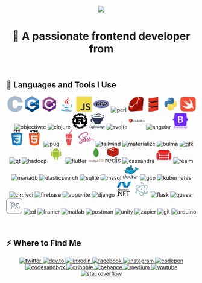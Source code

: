 <h1 align="center">
  <img src="https://readme-typing-svg.herokuapp.com/?font=Righteous&size=35&center=true&vCenter=true&width=500&height=70&duration=4000&lines=Hi%20%F0%9F%91%8B%2C%20I'm" />
</h1>

<h1 align="center">🚀 A passionate frontend developer from</h1>

<p dir="auto"><a target="_blank" rel="noopener noreferrer nofollow" href="https://camo.githubusercontent.com/2722992d519a722218f896d5f5231d49f337aaff4514e78bd59ac935334e916a/68747470733a2f2f692e696d6775722e636f6d2f77617856496d762e706e67"><img src="https://camo.githubusercontent.com/2722992d519a722218f896d5f5231d49f337aaff4514e78bd59ac935334e916a/68747470733a2f2f692e696d6775722e636f6d2f77617856496d762e706e67" alt="" data-canonical-src="https://i.imgur.com/waxVImv.png" style="max-width: 100%;"></a></p>

<h2> 🚀 Languages and Tools I Use</h2>

<p align="center">
  <img src="https://raw.githubusercontent.com/devicons/devicon/master/icons/c/c-original.svg" alt="c" width="42" height="42"/>
  <img src="https://raw.githubusercontent.com/devicons/devicon/master/icons/cplusplus/cplusplus-original.svg" alt="cplusplus" width="42" height="42"/>
  <img src="https://raw.githubusercontent.com/devicons/devicon/master/icons/csharp/csharp-original.svg" alt="csharp" width="42" height="42"/>
  <img src="https://raw.githubusercontent.com/devicons/devicon/master/icons/java/java-original.svg" alt="java" width="42" height="42"/>
  <img src="https://raw.githubusercontent.com/devicons/devicon/master/icons/javascript/javascript-original.svg" alt="javascript" width="42" height="42"/>
  <img src="https://raw.githubusercontent.com/devicons/devicon/master/icons/php/php-original.svg" alt="php" width="42" height="42"/>
  <img src="https://api.iconify.design/logos-perl.svg" alt="perl" width="42" height="42"/>
  <img src="https://raw.githubusercontent.com/devicons/devicon/master/icons/ruby/ruby-original.svg" alt="ruby" width="42" height="42"/>
  <img src="https://raw.githubusercontent.com/devicons/devicon/master/icons/scala/scala-original.svg" alt="scala" width="42" height="42"/>
  <img src="https://raw.githubusercontent.com/devicons/devicon/master/icons/python/python-original.svg" alt="python" width="42" height="42"/>
  <img src="https://raw.githubusercontent.com/devicons/devicon/master/icons/swift/swift-original.svg" alt="swift" width="42" height="42"/>
  <img src="https://www.vectorlogo.zone/logos/apple_objectivec/apple_objectivec-icon.svg" alt="objectivec" width="42" height="42"/>
  <img src="https://upload.wikimedia.org/wikipedia/commons/5/5d/Clojure_logo.svg" alt="clojure" width="42" height="42"/>
  <img src="https://raw.githubusercontent.com/devicons/devicon/master/icons/rust/rust-plain.svg" alt="rust" width="42" height="42"/>
  <img src="https://raw.githubusercontent.com/devicons/devicon/master/icons/coffeescript/coffeescript-original-wordmark.svg" alt="coffeescript" width="42" height="42"/>
  <img src="https://upload.wikimedia.org/wikipedia/commons/1/1b/Svelte_Logo.svg" alt="svelte" width="42" height="42"/>
  <img src="https://raw.githubusercontent.com/devicons/devicon/master/icons/angularjs/angularjs-original-wordmark.svg" alt="angularjs" width="42" height="42"/>
  <img src="https://angular.io/assets/images/logos/angular/angular.svg" alt="angular" width="42" height="42"/>
  <img src="https://raw.githubusercontent.com/devicons/devicon/master/icons/bootstrap/bootstrap-plain-wordmark.svg" alt="bootstrap" width="42" height="42"/>
  <img src="https://raw.githubusercontent.com/devicons/devicon/master/icons/css3/css3-original-wordmark.svg" alt="css3" width="42" height="42"/>
  <img src="https://raw.githubusercontent.com/devicons/devicon/master/icons/html5/html5-original-wordmark.svg" alt="html5" width="42" height="42"/>
  <img src="https://cdn.worldvectorlogo.com/logos/pug.svg" alt="pug" width="42" height="42"/>
  <img src="https://raw.githubusercontent.com/devicons/devicon/master/icons/gulp/gulp-plain.svg" alt="gulp" width="42" height="42"/>
  <img src="https://raw.githubusercontent.com/devicons/devicon/master/icons/sass/sass-original.svg" alt="sass" width="42" height="42"/>
  <img src="https://www.vectorlogo.zone/logos/tailwindcss/tailwindcss-icon.svg" alt="tailwind" width="42" height="42"/>
  <img src="https://raw.githubusercontent.com/prplx/svg-logos/5585531d45d294869c4eaab4d7cf2e9c167710a9/svg/materialize.svg" alt="materialize" width="42" height="42"/>
  <img src="https://raw.githubusercontent.com/gilbarbara/logos/804dc257b59e144eaca5bc6ffd16949752c6f789/logos/bulma.svg" alt="bulma" width="42" height="42"/>
  <img src="https://upload.wikimedia.org/wikipedia/commons/7/71/GTK_logo.svg" alt="gtk" width="42" height="42"/>
  <img src="https://upload.wikimedia.org/wikipedia/commons/0/0b/Qt_logo_2016.svg" alt="qt" width="42" height="42"/>
  <img src="https://www.vectorlogo.zone/logos/apache_hadoop/apache_hadoop-icon.svg" alt="hadoop" width="42" height="42"/>
  <img src="https://raw.githubusercontent.com/devicons/devicon/master/icons/android/android-original-wordmark.svg" alt="android" width="42" height="42"/>
  <img src="https://www.vectorlogo.zone/logos/flutterio/flutterio-icon.svg" alt="flutter" width="42" height="42"/>
  <img src="https://raw.githubusercontent.com/devicons/devicon/master/icons/mongodb/mongodb-original-wordmark.svg" alt="mongodb" width="42" height="42"/>
  <img src="https://raw.githubusercontent.com/devicons/devicon/master/icons/redis/redis-original-wordmark.svg" alt="redis" width="42" height="42"/>
  <img src="https://www.vectorlogo.zone/logos/apache_cassandra/apache_cassandra-icon.svg" alt="cassandra" width="42" height="42"/>
  <img src="https://raw.githubusercontent.com/devicons/devicon/0d6c64dbbf311879f7d563bfc3ccf559f9ed111c/icons/couchdb/couchdb-original.svg" alt="couchdb" width="42" height="42"/>
  <img src="https://raw.githubusercontent.com/bestofjs/bestofjs-webui/8665e8c267a0215f3159df28b33c365198101df5/public/logos/realm.svg" alt="realm" width="42" height="42"/>
  <img src="https://www.vectorlogo.zone/logos/mariadb/mariadb-icon.svg" alt="mariadb" width="42" height="42"/>
  <img src="https://www.vectorlogo.zone/logos/elastic/elastic-icon.svg" alt="elasticsearch" width="42" height="42"/>
  <img src="https://www.vectorlogo.zone/logos/sqlite/sqlite-icon.svg" alt="sqlite" width="42" height="42"/>
  <img src="https://www.svgrepo.com/show/303229/microsoft-sql-server-logo.svg" alt="mssql" width="42" height="42"/>
  <img src="https://raw.githubusercontent.com/devicons/devicon/master/icons/docker/docker-original-wordmark.svg" alt="docker" width="42" height="42"/>
  <img src="https://www.vectorlogo.zone/logos/google_cloud/google_cloud-icon.svg" alt="gcp" width="42" height="42"/>
  <img src="https://www.vectorlogo.zone/logos/kubernetes/kubernetes-icon.svg" alt="kubernetes" width="42" height="42"/>
  <img src="https://www.vectorlogo.zone/logos/circleci/circleci-icon.svg" alt="circleci" width="42" height="42"/>
  <img src="https://www.vectorlogo.zone/logos/firebase/firebase-icon.svg" alt="firebase" width="42" height="42"/>
  <img src="https://www.vectorlogo.zone/logos/appwriteio/appwriteio-icon.svg" alt="appwrite" width="42" height="42"/>
  <img src="https://cdn.worldvectorlogo.com/logos/django.svg" alt="django" width="42" height="42"/>
  <img src="https://raw.githubusercontent.com/devicons/devicon/master/icons/dot-net/dot-net-original-wordmark.svg" alt="dotnet" width="42" height="42"/>
  <img src="https://raw.githubusercontent.com/devicons/devicon/master/icons/electron/electron-original.svg" alt="electron" width="42" height="42"/>
  <img src="https://www.vectorlogo.zone/logos/pocoo_flask/pocoo_flask-icon.svg" alt="flask" width="42" height="42"/>
  <img src="https://cdn.quasar.dev/logo/svg/quasar-logo.svg" alt="quasar" width="42" height="42"/>
  <img src="https://raw.githubusercontent.com/devicons/devicon/master/icons/photoshop/photoshop-line.svg" alt="photoshop" width="42" height="42"/>
  <img src="https://cdn.worldvectorlogo.com/logos/adobe-xd.svg" alt="xd" width="42" height="42"/>
  <img src="https://www.vectorlogo.zone/logos/framer/framer-icon.svg" alt="framer" width="42" height="42"/>
  <img src="https://upload.wikimedia.org/wikipedia/commons/2/21/Matlab_Logo.png" alt="matlab" width="42" height="42"/>
  <img src="https://www.vectorlogo.zone/logos/getpostman/getpostman-icon.svg" alt="postman" width="42" height="42"/>
  <img src="https://www.vectorlogo.zone/logos/unity3d/unity3d-icon.svg" alt="unity" width="42" height="42"/>
  <img src="https://www.vectorlogo.zone/logos/zapier/zapier-icon.svg" alt="zapier" width="42" height="42"/>
  <img src="https://www.vectorlogo.zone/logos/git-scm/git-scm-icon.svg" alt="git" width="42" height="42"/>
  <img src="https://cdn.worldvectorlogo.com/logos/arduino-1.svg" alt="arduino" width="42" height="42"/>
</p>

<p dir="auto"><a target="_blank" rel="noopener noreferrer nofollow" href="https://camo.githubusercontent.com/2722992d519a722218f896d5f5231d49f337aaff4514e78bd59ac935334e916a/68747470733a2f2f692e696d6775722e636f6d2f77617856496d762e706e67"><img src="https://camo.githubusercontent.com/2722992d519a722218f896d5f5231d49f337aaff4514e78bd59ac935334e916a/68747470733a2f2f692e696d6775722e636f6d2f77617856496d762e706e67" alt="" data-canonical-src="https://i.imgur.com/waxVImv.png" style="max-width: 100%;"></a></p>

<h2> ⚡ Where to Find Me</h2>

<p align="center">
  <a href="https://x.com/1" target="_blank">
    <img src="https://img.shields.io/badge/twitter-x?style=for-the-badge&logo=x&logoColor=white&color=%230f1419" alt="twitter"/>
  </a>
  <a href="https://dev.to/1" target="_blank">
    <img src="https://img.shields.io/badge/dev-to?style=for-the-badge&logo=dev-to&logoColor=white&color=black" alt="dev.to"/>
  </a>
  <a href="https://www.linkedin.com/in/1" target="_blank">
    <img src="https://img.shields.io/badge/linkedin-logo?style=for-the-badge&logo=linkedin&logoColor=white&color=%230a77b6" alt="linkedin"/>
  </a>
  <a href="https://www.facebook.com/1" target="_blank">
    <img src="https://img.shields.io/badge/facebook-logo?style=for-the-badge&logo=facebook&logoColor=white&color=%230866ff" alt="facebook"/>
  </a>
  <a href="https://www.instagram.com/1" target="_blank">
    <img src="https://img.shields.io/badge/instagram-logo?style=for-the-badge&logo=instagram&logoColor=white&color=%23F35369" alt="instagram"/>
  </a>
  <a href="https://www.codepen.io/1" target="_blank">
    <img src="https://img.shields.io/badge/codepen?style=for-the-badge&logo=codepen&logoColor=white&color=black" alt="codepen"/>
  </a>
  <a href="https://codesandbox.com/u/1" target="_blank">
    <img src="https://img.shields.io/badge/codesandbox?style=for-the-badge&logo=codesandbox&logoColor=white&color=black" alt="codesandbox"/>
  </a>
  <a href="https://www.dribbble.com/1" target="_blank">
    <img src="https://img.shields.io/badge/dribbble-logo?style=for-the-badge&logo=dribbble&logoColor=white&color=%23ea64d9" alt="dribbble"/>
  </a>
  <a href="https://www.behance.net/1" target="_blank">
    <img src="https://img.shields.io/badge/behance-logo?style=for-the-badge&logo=behance&logoColor=white&color=%230057ff" alt="behance"/>
  </a>
  <a href="https://medium.com/1" target="_blank">
    <img src="https://img.shields.io/badge/medium-logo?style=for-the-badge&logo=medium&logoColor=white&color=black" alt="medium"/>
  </a>
  <a href="https://www.youtube.com/1" target="_blank">
    <img src="https://img.shields.io/badge/youtube-logo?style=for-the-badge&logo=youtube&logoColor=white&color=%23cc0000" alt="youtube"/>
  </a>
  <a href="https://stackoverflow.com/users/1" target="_blank">
    <img src="https://img.shields.io/badge/stackoverflow-logo?style=for-the-badge&logo=stackoverflow&logoColor=white&color=%23f48024" alt="stackoverflow"/>
  </a>
</p>

<p dir="auto"><a target="_blank" rel="noopener noreferrer nofollow" href="https://camo.githubusercontent.com/2722992d519a722218f896d5f5231d49f337aaff4514e78bd59ac935334e916a/68747470733a2f2f692e696d6775722e636f6d2f77617856496d762e706e67"><img src="https://camo.githubusercontent.com/2722992d519a722218f896d5f5231d49f337aaff4514e78bd59ac935334e916a/68747470733a2f2f692e696d6775722e636f6d2f77617856496d762e706e67" alt="" data-canonical-src="https://i.imgur.com/waxVImv.png" style="max-width: 100%;"></a></p>

